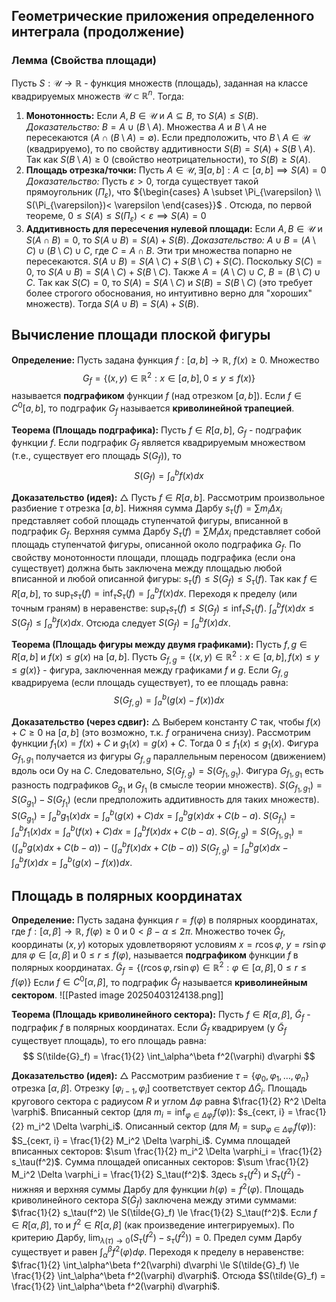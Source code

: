 ## Геометрические приложения определенного интеграла (продолжение)

### Лемма (Свойства площади)

Пусть $S: \mathcal{U} \to \mathbb{R}$ - функция множеств (площадь), заданная на классе квадрируемых множеств $\mathcal{U} \subset \mathbb{R}^n$. Тогда:
1.  **Монотонность:** Если $A, B \in \mathcal{U}$ и $A \subseteq B$, то $S(A) \le S(B)$.
	*Доказательство:* $B = A \cup (B \setminus A)$. Множества $A$ и $B \setminus A$ не пересекаются ($A \cap (B \setminus A) = \emptyset$). Если предположить, что $B \setminus A \in \mathcal{U}$ (квадрируемо), то по свойству аддитивности $S(B) = S(A) + S(B \setminus A)$. Так как $S(B \setminus A) \ge 0$ (свойство неотрицательности), то $S(B) \ge S(A)$.
2.  **Площадь отрезка/точки:** Пусть ${A \in \mathcal{U}, \exists [a,b] : A \subset [a,b] \implies S(A) =0}$
	*Доказательство:* Пусть ${\varepsilon > 0}$, тогда существует такой прямоугольник (${\Pi_{\varepsilon}}$), что ${\begin{cases} A \subset \Pi_{\varepsilon} \\ S(\Pi_{\varepsilon})< \varepsilon \end{cases}}$ . Отсюда, по первой теореме, ${0 \leq S(A) \leq S(\Pi_{\varepsilon} ) < \varepsilon \implies S(A) = 0}$
3.  **Аддитивность для пересечения нулевой площади:** Если $A, B \in \mathcal{U}$ и $S(A \cap B) = 0$, то $S(A \cup B) = S(A) + S(B)$.
    *Доказательство:* $A \cup B = (A \setminus C) \cup (B \setminus C) \cup C$, где $C = A \cap B$. Эти три множества попарно не пересекаются. $S(A \cup B) = S(A \setminus C) + S(B \setminus C) + S(C)$. Поскольку $S(C)=0$, то $S(A \cup B) = S(A \setminus C) + S(B \setminus C)$. Также $A = (A \setminus C) \cup C$, $B = (B \setminus C) \cup C$. Так как $S(C)=0$, то $S(A) = S(A \setminus C)$ и $S(B) = S(B \setminus C)$ (это требует более строгого обоснования, но интуитивно верно для "хороших" множеств). Тогда $S(A \cup B) = S(A) + S(B)$.


## Вычисление площади плоской фигуры

**Определение:** Пусть задана функция $f: [a, b] \to \mathbb{R}$, $f(x) \ge 0$. Множество
$$ G_f = \{ (x, y) \in \mathbb{R}^2 : x \in [a, b], 0 \le y \le f(x) \} $$
называется **подграфиком** функции $f$ (над отрезком $[a, b]$).
Если $f \in C^0[a, b]$, то подграфик $G_f$ называется **криволинейной трапецией**.

**Теорема (Площадь подграфика):**
Пусть $f \in R[a, b]$, $G_f$ - подграфик функции $f$.
Если подграфик $G_f$ является квадрируемым множеством (т.е., существует его площадь $S(G_f)$), то
$$ S(G_f) = \int_a^b f(x) dx $$

**Доказательство (идея):**
$\triangle$ Пусть $f \in R[a, b]$. Рассмотрим произвольное разбиение $\tau$ отрезка $[a, b]$.
Нижняя сумма Дарбу $s_\tau(f) = \sum m_i \Delta x_i$ представляет собой площадь ступенчатой фигуры, вписанной в подграфик $G_f$.
Верхняя сумма Дарбу $S_\tau(f) = \sum M_i \Delta x_i$ представляет собой площадь ступенчатой фигуры, описанной около подграфика $G_f$.
По свойству монотонности площади, площадь подграфика (если она существует) должна быть заключена между площадью любой вписанной и любой описанной фигуры:
$s_\tau(f) \le S(G_f) \le S_\tau(f)$.
Так как $f \in R[a, b]$, то $\sup_\tau s_\tau(f) = \inf_\tau S_\tau(f) = \int_a^b f(x) dx$.
Переходя к пределу (или точным граням) в неравенстве:
$\sup_\tau s_\tau(f) \le S(G_f) \le \inf_\tau S_\tau(f)$.
$\int_a^b f(x) dx \le S(G_f) \le \int_a^b f(x) dx$.
Отсюда следует $S(G_f) = \int_a^b f(x) dx$.

**Теорема (Площадь фигуры между двумя графиками):**
Пусть $f, g \in R[a, b]$ и $f(x) \le g(x)$ на $[a, b]$.
Пусть $G_{f, g} = \{ (x, y) \in \mathbb{R}^2 : x \in [a, b], f(x) \le y \le g(x) \}$ - фигура, заключенная между графиками $f$ и $g$.
Если $G_{f, g}$ квадрируема (если площадь существует), то ее площадь равна:
$$ S(G_{f, g}) = \int_a^b (g(x) - f(x)) dx $$

**Доказательство (через сдвиг):**
$\triangle$ Выберем константу $C$ так, чтобы $f(x) + C \ge 0$ на $[a, b]$ (это возможно, т.к. $f$ ограничена снизу).
Рассмотрим функции $f_1(x) = f(x)+C$ и $g_1(x) = g(x)+C$. Тогда $0 \le f_1(x) \le g_1(x)$.
Фигура $G_{f_1, g_1}$ получается из фигуры $G_{f, g}$ параллельным переносом (движением) вдоль оси Oy на $C$. Следовательно, $S(G_{f, g}) = S(G_{f_1, g_1})$.
Фигура $G_{f_1, g_1}$ есть разность подграфиков $G_{g_1}$ и $G_{f_1}$ (в смысле теории множеств).
$S(G_{f_1, g_1}) = S(G_{g_1}) - S(G_{f_1})$ (если предположить аддитивность для таких множеств).
$S(G_{g_1}) = \int_a^b g_1(x) dx = \int_a^b (g(x)+C) dx = \int_a^b g(x) dx + C(b-a)$.
$S(G_{f_1}) = \int_a^b f_1(x) dx = \int_a^b (f(x)+C) dx = \int_a^b f(x) dx + C(b-a)$.
$S(G_{f, g}) = S(G_{f_1, g_1}) = (\int_a^b g(x) dx + C(b-a)) - (\int_a^b f(x) dx + C(b-a))$
$S(G_{f, g}) = \int_a^b g(x) dx - \int_a^b f(x) dx = \int_a^b (g(x) - f(x)) dx$.

## Площадь в полярных координатах

**Определение:** Пусть задана функция $r = f(\varphi)$ в полярных координатах, где $f: [\alpha, \beta] \to \mathbb{R}$, $f(\varphi) \ge 0$ и $0 < \beta - \alpha \le 2\pi$.
Множество точек $\tilde{G}_f$, координаты $(x, y)$ которых удовлетворяют условиям $x = r \cos \varphi$, $y = r \sin \varphi$ для $\varphi \in [\alpha, \beta]$ и $0 \le r \le f(\varphi)$, называется **подграфиком** функции $f$ в полярных координатах.
${\tilde{G}_{f} = \{ (r\cos \varphi, r \sin \varphi) \in \mathbb{R}^2 : \varphi \in [\alpha, \beta ], \, 0\leq r \leq f(\varphi)\}}$
Если $f \in C^0[\alpha, \beta]$, то подграфик $\tilde{G}_f$ называется **криволинейным сектором**.
![[Pasted image 20250403124138.png]]

**Теорема (Площадь криволинейного сектора):**
Пусть $f \in R[\alpha, \beta]$, $\tilde{G}_f$ - подграфик $f$ в полярных координатах.
Если $\tilde{G}_f$ квадрируем (у ${\tilde{G}_{f}}$ существует площадь), то его площадь равна:
$$ S(\tilde{G}_f) = \frac{1}{2} \int_\alpha^\beta f^2(\varphi) d\varphi $$

**Доказательство (идея):**
$\triangle$ Рассмотрим разбиение $\tau = \{\varphi_0, \varphi_1, \dots, \varphi_n\}$ отрезка $[\alpha, \beta]$.
Отрезку $[\varphi_{i-1}, \varphi_i]$ соответствует сектор $\Delta \tilde{G}_i$.
Площадь кругового сектора с радиусом $R$ и углом $\Delta \varphi$ равна $\frac{1}{2} R^2 \Delta \varphi$.
Вписанный сектор (для $m_i = \inf_{\varphi \in \Delta \varphi_i} f(\varphi)$): $s_{сект, i} = \frac{1}{2} m_i^2 \Delta \varphi_i$.
Описанный сектор (для $M_i = \sup_{\varphi \in \Delta \varphi_i} f(\varphi)$): $S_{сект, i} = \frac{1}{2} M_i^2 \Delta \varphi_i$.
Сумма площадей вписанных секторов: $\sum \frac{1}{2} m_i^2 \Delta \varphi_i = \frac{1}{2} s_\tau(f^2)$.
Сумма площадей описанных секторов: $\sum \frac{1}{2} M_i^2 \Delta \varphi_i = \frac{1}{2} S_\tau(f^2)$.
Здесь $s_\tau(f^2)$ и $S_\tau(f^2)$ - нижняя и верхняя суммы Дарбу для функции $h(\varphi) = f^2(\varphi)$.
Площадь криволинейного сектора $S(\tilde{G}_f)$ заключена между этими суммами:
$\frac{1}{2} s_\tau(f^2) \le S(\tilde{G}_f) \le \frac{1}{2} S_\tau(f^2)$.
Если $f \in R[\alpha, \beta]$, то и $f^2 \in R[\alpha, \beta]$ (как произведение интегрируемых).
По критерию Дарбу, $\lim_{\lambda(\tau) \to 0} (S_\tau(f^2) - s_\tau(f^2)) = 0$.
Предел сумм Дарбу существует и равен $\int_\alpha^\beta f^2(\varphi) d\varphi$.
Переходя к пределу в неравенстве:
$\frac{1}{2} \int_\alpha^\beta f^2(\varphi) d\varphi \le S(\tilde{G}_f) \le \frac{1}{2} \int_\alpha^\beta f^2(\varphi) d\varphi$.
Отсюда $S(\tilde{G}_f) = \frac{1}{2} \int_\alpha^\beta f^2(\varphi) d\varphi$.